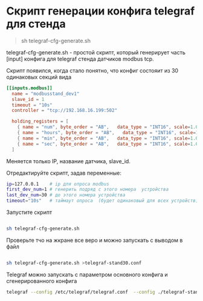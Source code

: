 # Скрипт генерации конфига telegraf для стенда

>sh telegraf-cfg-generate.sh

telegraf-cfg-generate.sh - простой скрипт, который генерирует часть [input] конфига для telegraf стенда датчиков modbus tcp.

Скрипт появился, когда стало понятно, что конфиг состояит из 30 одинаковых секций вида

```toml
[[inputs.modbus]]
  name = "modbusstand_dev1"
  slave_id = 1
  timeout = "10s"
  controller = "tcp://192.168.16.199:502"

  holding_registers = [
    { name = "num", byte_order = "AB",   data_type = "INT16", scale=1.0,  address = [0]},
    { name = "hours", byte_order = "AB",   data_type = "INT16", scale=1.0,  address = [1]},
    { name = "min", byte_order = "AB",   data_type = "INT16", scale=1.0,  address = [2]},
    { name = "sec", byte_order = "AB",   data_type = "INT16", scale=1.0,  address = [3]},
  ]
```
Меняется только IP, название датчика, slave_id.

Отредактируйте скрипт, задав переменные:

```bash
ip=127.0.0.1    # ip для опроса modbus
first_dev_num=1 # генерить подряд с этого номера  устройства
last_dev_num=30 # до этого номера устройства
timeout="10s"   # таймаут опроса  (будет одинаковый для всех устройств)
```

Запустите скрипт

```bash

sh telegraf-cfg-generate.sh 

```

Проверьте тчо на жкране все веро и можно запускать с выводом в файл 

```bash

sh telegraf-cfg-generate.sh >telegraf-stand30.conf 

```

Telegraf можно запускать с параметром основного конфига и сгенерированного конфига

```bash
telegraf --config /etc/telegraf/telegraf.conf  --config ./telegraf-stand30.conf 
```
